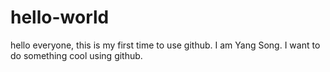 # hello-world
hello everyone, this is my first time to use github. 
I am Yang Song.
I want to do something cool using github.

